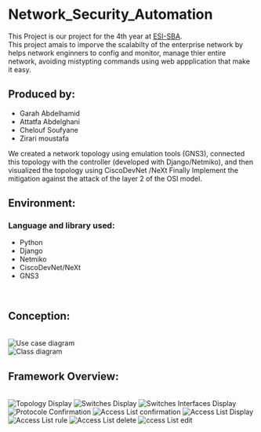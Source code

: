# Network_Security_Automation
This Project is our project for the 4th year at <a href="http://esi-sba.dz/">ESI-SBA</a>.<br/>
This project amais to imporve the scalabilty of the enterprise network by helps network enginners to config and monitor, manage thier entire network, avoiding mistypting commands using web appplication that make it easy.
<h2>Produced by:</h2> 
<ul>
  <li>Garah Abdelhamid</li>
  <li>Attatfa Abdelghani</li>
  <li>Chelouf Soufyane</li>
  <li>Zirari moustafa</li>
</ul>
We created a network topology using emulation tools (GNS3), connected this topology with the controller (developed with Django/Netmiko), and then visualized the topology using CiscoDevNet /NeXt Finally Implement the mitigation against the attack of the layer 2 of the OSI model.
<br/>
<h2>Environment:</h2>
<h3>Language and library used:</h3>
<ul>
  <li>Python</li>
  <li>Django</li>
  <li>Netmiko</li>
  <li>CiscoDevNet/NeXt</li>
  <li>GNS3</li>
</ul>
<br/>
<h2>Conception:</h2>
<br/>
<img src="image/diagramme use case.jpg" alt="Use case diagram" id="Use_case_diagram"/>
<br/>
<img src="image/diagramme de classe.jpg" alt="Class diagram" id="Class_diagram"/>
<br/>
<h2>Framework Overview:</h2>
<br/>
<img src="image/1.jpg" alt="Topology Display"/>
<img src="image/2.jpg" alt="Switches Display"/>
<img src="image/3.jpg" alt="Switches Interfaces Display"/>
<img src="image/4.jpg" alt="Protocole Confirmation"/>
<img src="image/5.jpg" alt="Access List confirmation"/>
<img src="image/6.jpg" alt="Access List Display"/>
<img src="image/7.jpg" alt="Access List rule"/>
<img src="image/8.jpg" alt="Access List delete"/>
<img src="image/9.jpg" alt="ccess List edit"/>
